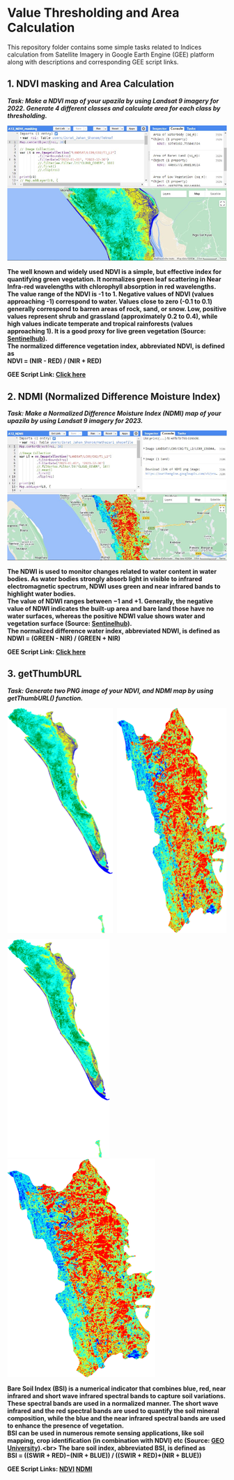 # Value Thresholding and Area Calculation
This repository folder contains some simple tasks related to Indices calculation from Satellite Imagery in Google Earth Engine (GEE) platform along with descriptions and corresponding GEE script links.
## 1. NDVI masking and Area Calculation
*<b>Task:<b/> Make a NDVI map of your upazila by using Landsat 9 imagery for 2022. Generate 4 different classes and calculate area for each class by thresholding.*  
  
![Model](https://github.com/Israt-Jahan-Shonom/Google_Earth_Engine/blob/main/Value-Thresholding-and-Area-Calculation/NDVI_masking.JPG)  
  
The well known and widely used NDVI is a simple, but effective index for quantifying green vegetation. It normalizes green leaf scattering in Near Infra-red wavelengths with chlorophyll absorption in red wavelengths.<br>
The value range of the NDVI is -1 to 1. Negative values of NDVI (values approaching -1) correspond to water. Values close to zero (-0.1 to 0.1) generally correspond to barren areas of rock, sand, or snow. Low, positive values represent shrub and grassland (approximately 0.2 to 0.4), while high values indicate temperate and tropical rainforests (values approaching 1). It is a good proxy for live green vegetation (Source: [Sentinelhub](https://custom-scripts.sentinel-hub.com/custom-scripts/sentinel-2/ndvi/)).<br>
The normalized difference vegetation index, abbreviated NDVI, is defined as<br>
<b>NDVI = (NIR - RED) / (NIR + RED)<b/><br>  
  
<b>GEE Script Link:</b> [Click here](https://code.earthengine.google.com/0d2122e3f708e3618051f584e0acc92a)  
  
## 2. NDMI (Normalized Difference Moisture Index)
*<b>Task:<b/> Make a Normalized Difference Moisture Index (NDMI) map of your upazila by using Landsat 9 imagery for 2023.*  
  
![Model](https://github.com/Israt-Jahan-Shonom/Google_Earth_Engine/blob/main/Value-Thresholding-and-Area-Calculation/NDMI.JPG)  
  
The NDWI is used to monitor changes related to water content in water bodies. As water bodies strongly absorb light in visible to infrared electromagnetic spectrum, NDWI uses green and near infrared bands to highlight water bodies.<br>
The value of NDWI ranges between −1 and +1. Generally, the negative value of NDWI indicates the built-up area and bare land those have no water surfaces, whereas the positive NDWI value shows water and vegetation surface (Source: [Sentinelhub](https://custom-scripts.sentinel-hub.com/custom-scripts/hls/ndwi/)).<br>
The normalized difference water index, abbreviated NDWI, is defined as<br>
<b>NDWI = (GREEN - NIR) / (GREEN + NIR)<b/><br>  
  
<b>GEE Script Link:</b> [Click here](https://code.earthengine.google.com/54911c4f8be6cb9143501e514ced2366)  
  
## 3. getThumbURL
*<b>Task:<b/> Generate two PNG image of your NDVI, and NDMI map by using getThumbURL() function.*  

<div style="display: flex;">
  <img src="https://github.com/Israt-Jahan-Shonom/Google_Earth_Engine/blob/main/Value-Thresholding-and-Area-Calculation/NDVI.png" alt="Image 1" style="width: 50%; padding-right: 10px;">
  <img src="https://github.com/Israt-Jahan-Shonom/Google_Earth_Engine/blob/main/Value-Thresholding-and-Area-Calculation/NDMI.png" alt="Image 2" style="width: 50%;">
</div>

![Model](https://github.com/Israt-Jahan-Shonom/Google_Earth_Engine/blob/main/Value-Thresholding-and-Area-Calculation/NDVI.png)  
![Model](https://github.com/Israt-Jahan-Shonom/Google_Earth_Engine/blob/main/Value-Thresholding-and-Area-Calculation/NDMI.png)  
  
Bare Soil Index (BSI) is a numerical indicator that combines blue, red, near infrared and short wave infrared spectral bands to capture soil variations. These spectral bands are used in a normalized manner. The short wave infrared and the red spectral bands are used to quantify the soil mineral composition, while the blue and the near infrared spectral bands are used to enhance the presence of vegetation.<br>
BSI can be used in numerous remote sensing applications, like soil mapping, crop identification (in combination with NDVI) etc (Source: [GEO University](https://www.geo.university/pages/blog?p=spectral-indices-with-multispectral-satellite-data#:~:text=Bare%20Soil%20Index%20(BSI)%20is,bands%20to%20capture%20soil%20variations.)).<br>
The bare soil index, abbreviated BSI, is defined as<br>
<b>BSI = ((SWIR + RED)−(NIR + BLUE)) / ((SWIR + RED)+(NIR + BLUE))<b/><br>  
  
<b>GEE Script Links:</b> [NDVI](https://code.earthengine.google.com/0d2122e3f708e3618051f584e0acc92a) [NDMI](https://code.earthengine.google.com/54911c4f8be6cb9143501e514ced2366)

